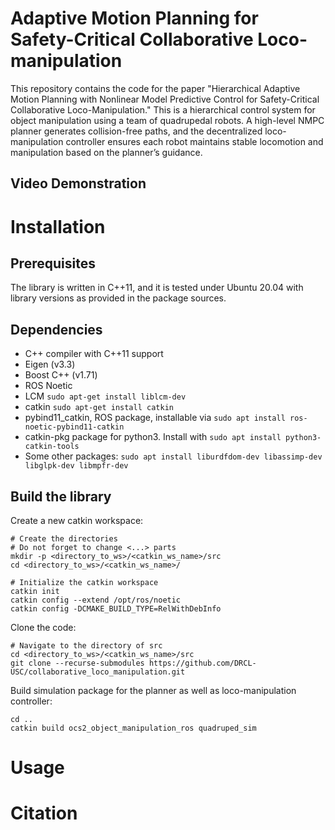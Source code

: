 # Adaptive Motion Planning for Safety-Critical Collaborative Loco-manipulation
This repository contains the code for the paper "Hierarchical Adaptive Motion Planning with Nonlinear Model Predictive Control for Safety-Critical Collaborative Loco-Manipulation." This is a hierarchical control system for object manipulation using a team of quadrupedal robots. A high-level NMPC planner generates collision-free paths, and the decentralized loco-manipulation controller ensures each robot maintains stable locomotion and manipulation based on the planner’s guidance.

## Video Demonstration


# Installation
## Prerequisites

The library is written in C++11, and it is tested under Ubuntu 20.04 with library versions as 
provided in the package sources.

## Dependencies

* C++ compiler with C++11 support
* Eigen (v3.3)
* Boost C++ (v1.71)
* ROS Noetic
* LCM ``sudo apt-get install liblcm-dev``
* catkin ``sudo apt-get install catkin``
* pybind11_catkin, ROS package, installable via ``sudo apt install ros-noetic-pybind11-catkin``
* catkin-pkg package for python3. Install with ``sudo apt install python3-catkin-tools``
* Some other packages: 
``sudo apt install liburdfdom-dev libassimp-dev libglpk-dev libmpfr-dev ``


## Build the library

Create a new catkin workspace:

```
# Create the directories
# Do not forget to change <...> parts
mkdir -p <directory_to_ws>/<catkin_ws_name>/src
cd <directory_to_ws>/<catkin_ws_name>/

# Initialize the catkin workspace
catkin init
catkin config --extend /opt/ros/noetic
catkin config -DCMAKE_BUILD_TYPE=RelWithDebInfo
```
Clone the code:

```
# Navigate to the directory of src
cd <directory_to_ws>/<catkin_ws_name>/src
git clone --recurse-submodules https://github.com/DRCL-USC/collaborative_loco_manipulation.git
```
Build simulation package for the planner as well as loco-manipulation controller:
```
cd ..
catkin build ocs2_object_manipulation_ros quadruped_sim 
```

# Usage

# Citation 
